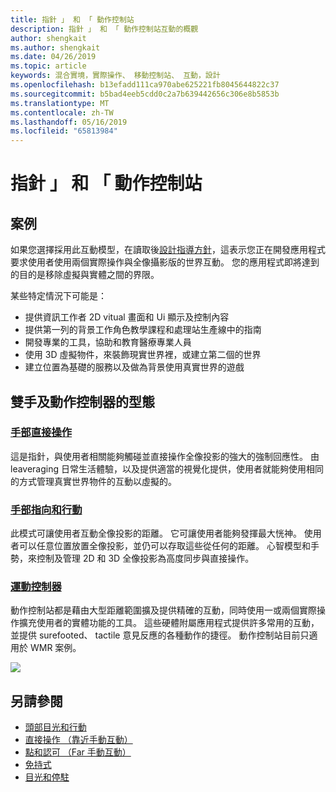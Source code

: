 ```yaml
---
title: 指針 」 和 「 動作控制站
description: 指針 」 和 「 動作控制站互動的概觀
author: shengkait
ms.author: shengkait
ms.date: 04/26/2019
ms.topic: article
keywords: 混合實境，實際操作、 移動控制站、 互動，設計
ms.openlocfilehash: b13efadd111ca970abe625221fb8045644822c37
ms.sourcegitcommit: b5bad4eeb5cdd0c2a7b639442656c306e8b5853b
ms.translationtype: MT
ms.contentlocale: zh-TW
ms.lasthandoff: 05/16/2019
ms.locfileid: "65813984"
---
```

# <a name="hands-and-motion-controllers"></a>指針 」 和 「 動作控制站
## <a name="scenarios"></a>案例
如果您選擇採用此互動模型，在讀取後[設計指導方針](interaction-fundamentals.md)，這表示您正在開發應用程式要求使用者使用兩個實際操作與全像攝影版的世界互動。 您的應用程式即將達到的目的是移除虛擬與實體之間的界限。

某些特定情況下可能是：
* 提供資訊工作者 2D vitual 畫面和 Ui 顯示及控制內容
* 提供第一列的背景工作角色教學課程和處理站生產線中的指南
* 開發專業的工具，協助和教育醫療專業人員  
* 使用 3D 虛擬物件，來裝飾現實世界裡，或建立第二個的世界 
* 建立位置為基礎的服務以及做為背景使用真實世界的遊戲

## <a name="hands-and-motion-controllers-modalities"></a>雙手及動作控制器的型態
### <a name="direct-manipulation-with-handsdirect-manipulationmd"></a>[手部直接操作](direct-manipulation.md)
這是指針，與使用者相關能夠觸碰並直接操作全像投影的強大的強制回應性。 由 leaveraging 日常生活體驗，以及提供適當的視覺化提供，使用者就能夠使用相同的方式管理真實世界物件的互動以虛擬的。   

### <a name="point-and-commit-with-handspoint-and-commitmd"></a>[手部指向和行動](point-and-commit.md)
此模式可讓使用者互動全像投影的距離。 它可讓使用者能夠發揮最大恍神。 使用者可以任意位置放置全像投影，並仍可以存取這些從任何的距離。 心智模型和手勢，來控制及管理 2D 和 3D 全像投影為高度同步與直接操作。

### <a name="motion-controllersmotion-controllersmd"></a>[運動控制器](motion-controllers.md)
動作控制站都是藉由大型距離範圍擴及提供精確的互動，同時使用一或兩個實際操作擴充使用者的實體功能的工具。 這些硬體附屬應用程式提供許多常用的互動，並提供 surefooted、 tactile 意見反應的各種動作的捷徑。 動作控制站目前只適用於 WMR 案例。 

![](images/Hands-and-controllers-720px.jpg)<br>

## <a name="see-also"></a>另請參閱
* [頭部目光和行動](gaze-and-commit.md)
* [直接操作 （靠近手動互動）](direct-manipulation.md)
* [點和認可 （Far 手動互動）](point-and-commit.md)
* [免持式](hands-free.md)
* [目光和停駐](gaze-targeting.md)

